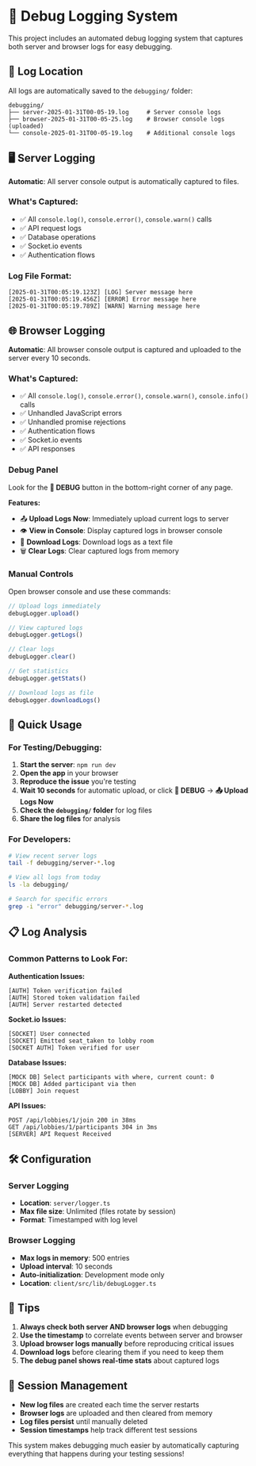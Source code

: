# 🐛 Debug Logging System

This project includes an automated debug logging system that captures both server and browser logs for easy debugging.

## 📁 Log Location

All logs are automatically saved to the `debugging/` folder:

```
debugging/
├── server-2025-01-31T00-05-19.log     # Server console logs
├── browser-2025-01-31T00-05-25.log    # Browser console logs (uploaded)
└── console-2025-01-31T00-05-19.log    # Additional console logs
```

## 🖥️ Server Logging

**Automatic**: All server console output is automatically captured to files.

### What's Captured:
- ✅ All `console.log()`, `console.error()`, `console.warn()` calls
- ✅ API request logs
- ✅ Database operations
- ✅ Socket.io events
- ✅ Authentication flows

### Log File Format:
```
[2025-01-31T00:05:19.123Z] [LOG] Server message here
[2025-01-31T00:05:19.456Z] [ERROR] Error message here
[2025-01-31T00:05:19.789Z] [WARN] Warning message here
```

## 🌐 Browser Logging

**Automatic**: All browser console output is captured and uploaded to the server every 10 seconds.

### What's Captured:
- ✅ All `console.log()`, `console.error()`, `console.warn()`, `console.info()` calls
- ✅ Unhandled JavaScript errors
- ✅ Unhandled promise rejections
- ✅ Authentication flows
- ✅ Socket.io events
- ✅ API responses

### Debug Panel

Look for the **🐛 DEBUG** button in the bottom-right corner of any page.

**Features:**
- 📤 **Upload Logs Now**: Immediately upload current logs to server
- 👁️ **View in Console**: Display captured logs in browser console
- 💾 **Download Logs**: Download logs as a text file
- 🗑️ **Clear Logs**: Clear captured logs from memory

### Manual Controls

Open browser console and use these commands:

```javascript
// Upload logs immediately
debugLogger.upload()

// View captured logs
debugLogger.getLogs()

// Clear logs
debugLogger.clear()

// Get statistics
debugLogger.getStats()

// Download logs as file
debugLogger.downloadLogs()
```

## 🚀 Quick Usage

### For Testing/Debugging:

1. **Start the server**: `npm run dev`
2. **Open the app** in your browser
3. **Reproduce the issue** you're testing
4. **Wait 10 seconds** for automatic upload, or click **🐛 DEBUG** → **📤 Upload Logs Now**
5. **Check the `debugging/` folder** for log files
6. **Share the log files** for analysis

### For Developers:

```bash
# View recent server logs
tail -f debugging/server-*.log

# View all logs from today
ls -la debugging/

# Search for specific errors
grep -i "error" debugging/server-*.log
```

## 📋 Log Analysis

### Common Patterns to Look For:

**Authentication Issues:**
```
[AUTH] Token verification failed
[AUTH] Stored token validation failed
[AUTH] Server restarted detected
```

**Socket.io Issues:**
```
[SOCKET] User connected
[SOCKET] Emitted seat_taken to lobby room
[SOCKET AUTH] Token verified for user
```

**Database Issues:**
```
[MOCK DB] Select participants with where, current count: 0
[MOCK DB] Added participant via then
[LOBBY] Join request
```

**API Issues:**
```
POST /api/lobbies/1/join 200 in 38ms
GET /api/lobbies/1/participants 304 in 3ms
[SERVER] API Request Received
```

## 🛠️ Configuration

### Server Logging
- **Location**: `server/logger.ts`
- **Max file size**: Unlimited (files rotate by session)
- **Format**: Timestamped with log level

### Browser Logging
- **Max logs in memory**: 500 entries
- **Upload interval**: 10 seconds
- **Auto-initialization**: Development mode only
- **Location**: `client/src/lib/debugLogger.ts`

## 📝 Tips

1. **Always check both server AND browser logs** when debugging
2. **Use the timestamp** to correlate events between server and browser
3. **Upload browser logs manually** before reproducing critical issues
4. **Download logs** before clearing them if you need to keep them
5. **The debug panel shows real-time stats** about captured logs

## 🔄 Session Management

- **New log files** are created each time the server restarts
- **Browser logs** are uploaded and then cleared from memory
- **Log files persist** until manually deleted
- **Session timestamps** help track different test sessions

This system makes debugging much easier by automatically capturing everything that happens during your testing sessions! 